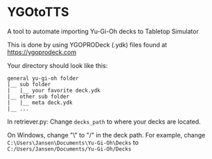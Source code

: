 # YGOtoTTS

A tool to automate importing Yu-Gi-Oh decks to Tabletop Simulator

This is done by using YGOPRODeck (.ydk) files found at <https://ygoprodeck.com>

Your directory should look like this:

```
general yu-gi-oh folder
|__ sub folder
|   |__ your favorite deck.ydk
|__ other sub folder
|   |__ meta deck.ydk
|__ ...
```

In retriever.py: Change `decks_path` to where your decks are located. 

On Windows, change "\\" to "/" in the deck path.
For example, change `C:\Users\Jansen\Documents\Yu-Gi-Oh\Decks` to `C:/Users/Jansen/Documents/Yu-Gi-Oh/Decks`
